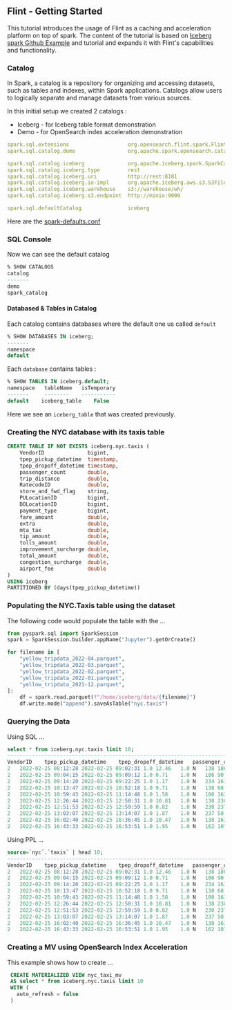 ## Flint - Getting Started
This tutorial introduces the usage of Flint as a caching and acceleration platform on top of spark.
The content of the tutorial is based on [Iceberg spark Github Example](https://github.com/databricks/docker-spark-iceberg) and tutorial and expands it with Flint's capabilities and functionality.



### Catalog
In Spark, a catalog is a repository for organizing and accessing datasets, such as tables and indexes, within Spark applications. Catalogs allow users to logically separate and manage datasets from various sources.


In this initial setup we created 2 catalogs :
 - Iceberg - for Iceberg table format demonstration
 - Demo - for OpenSearch index acceleration demonstration

````yaml
spark.sql.extensions                   org.opensearch.flint.spark.FlintPPLSparkExtensions, org.opensearch.flint.spark.FlintSparkExtensions, org.apache.iceberg.spark.extensions.IcebergSparkSessionExtensions
spark.sql.catalog.demo                 org.apache.spark.opensearch.catalog.OpenSearchCatalog

spark.sql.catalog.iceberg              org.apache.iceberg.spark.SparkCatalog
spark.sql.catalog.iceberg.type         rest
spark.sql.catalog.iceberg.uri          http://rest:8181
spark.sql.catalog.iceberg.io-impl      org.apache.iceberg.aws.s3.S3FileIO
spark.sql.catalog.iceberg.warehouse    s3://warehouse/wh/
spark.sql.catalog.iceberg.s3.endpoint  http://minio:9000

spark.sql.defaultCatalog               iceberg
````
Here are the [spark-defaults.conf](../spark-defaults.conf)

### SQL Console
Now we can see the default catalog
```sql
% SHOW CATALOGS
catalog
-------
demo
spark_catalog

```

#### Databased & Tables in Catalog
Each catalog contains databases where the default one us called `default`

```sql
% SHOW DATABASES IN iceberg;
-------
namespace
default
```

Each `database` contains tables :
```sql
% SHOW TABLES IN iceberg.default;
namespace	tableName	isTemporary
-------     --------    -----------
default	   iceberg_table	False
```

Here we see an `iceberg_table` that was created previously.

### Creating the NYC database with its taxis table
```sql
CREATE TABLE IF NOT EXISTS iceberg.nyc.taxis (
    VendorID              bigint,
    tpep_pickup_datetime  timestamp,
    tpep_dropoff_datetime timestamp,
    passenger_count       double,
    trip_distance         double,
    RatecodeID            double,
    store_and_fwd_flag    string,
    PULocationID          bigint,
    DOLocationID          bigint,
    payment_type          bigint,
    fare_amount           double,
    extra                 double,
    mta_tax               double,
    tip_amount            double,
    tolls_amount          double,
    improvement_surcharge double,
    total_amount          double,
    congestion_surcharge  double,
    airport_fee           double
)
USING iceberg
PARTITIONED BY (days(tpep_pickup_datetime))
```

### Populating the NYC.Taxis table using the dataset

The following code would populate the table with the ...

```python
from pyspark.sql import SparkSession
spark = SparkSession.builder.appName("Jupyter").getOrCreate()

for filename in [
    "yellow_tripdata_2022-04.parquet",
    "yellow_tripdata_2022-03.parquet",
    "yellow_tripdata_2022-02.parquet",
    "yellow_tripdata_2022-01.parquet",
    "yellow_tripdata_2021-12.parquet",
]:
    df = spark.read.parquet(f"/home/iceberg/data/{filename}")
    df.write.mode("append").saveAsTable("nyc.taxis")
```

### Querying the Data

Using SQL ...

```sql
select * from iceberg.nyc.taxis limit 10;
----------------------------------------------------------------------------------------------------------------------------------------
VendorID	tpep_pickup_datetime	tpep_dropoff_datetime	passenger_count	trip_distance	RatecodeID	store_and_fwd_flag	PULocationID	DOLocationID	payment_type	fare_amount	extra	mta_tax	tip_amount	tolls_amount	improvement_surcharge	total_amount	congestion_surcharge	airport_fee
2	2022-02-25 08:12:28	2022-02-25 09:02:31	1.0	12.46	1.0	N	138	186	1	42.5	0.5	0.5	10.82	6.55	0.3	64.92	2.5	1.25
2	2022-02-25 09:04:15	2022-02-25 09:09:12	1.0	0.71	1.0	N	186	90	2	5.0	0.5	0.5	0.0	0.0	0.3	8.8	2.5	0.0
2	2022-02-25 09:14:20	2022-02-25 09:22:25	1.0	1.17	1.0	N	234	161	1	7.0	0.5	0.5	2.7	0.0	0.3	13.5	2.5	0.0
2	2022-02-25 10:13:47	2022-02-25 10:52:18	1.0	9.71	1.0	N	138	68	1	35.5	0.5	0.5	9.42	6.55	0.3	56.52	2.5	1.25
2	2022-02-25 10:59:43	2022-02-25 11:14:48	1.0	1.58	1.0	N	100	163	1	10.5	0.5	0.5	4.29	0.0	0.3	18.59	2.5	0.0
2	2022-02-25 12:26:44	2022-02-25 12:50:31	1.0	10.81	1.0	N	138	230	1	31.0	0.5	0.5	8.52	6.55	0.3	51.12	2.5	1.25
2	2022-02-25 12:51:53	2022-02-25 12:59:59	1.0	0.82	1.0	N	230	237	1	6.5	0.5	0.5	2.06	0.0	0.3	12.36	2.5	0.0
2	2022-02-25 13:03:07	2022-02-25 13:14:07	1.0	1.87	1.0	N	237	50	1	9.0	0.5	0.5	3.2	0.0	0.3	16.0	2.5	0.0
2	2022-02-25 16:02:40	2022-02-25 16:36:45	1.0	10.47	1.0	N	138	163	1	33.0	0.0	0.5	8.82	6.55	0.3	52.92	2.5	1.25
2	2022-02-25 16:43:33	2022-02-25 16:53:51	1.0	1.95	1.0	N	162	107	1	9.0	0.0	0.5	2.46	0.0	0.3	14.76	2.5	0.0
```
Using PPL ...

```sql
source=`nyc`.`taxis` | head 10;
----------------------------------------------------------------------------------------------------------------------------------------
VendorID	tpep_pickup_datetime	tpep_dropoff_datetime	passenger_count	trip_distance	RatecodeID	store_and_fwd_flag	PULocationID	DOLocationID	payment_type	fare_amount	extra	mta_tax	tip_amount	tolls_amount	improvement_surcharge	total_amount	congestion_surcharge	airport_fee
2	2022-02-25 08:12:28	2022-02-25 09:02:31	1.0	12.46	1.0	N	138	186	1	42.5	0.5	0.5	10.82	6.55	0.3	64.92	2.5	1.25
2	2022-02-25 09:04:15	2022-02-25 09:09:12	1.0	0.71	1.0	N	186	90	2	5.0	0.5	0.5	0.0	0.0	0.3	8.8	2.5	0.0
2	2022-02-25 09:14:20	2022-02-25 09:22:25	1.0	1.17	1.0	N	234	161	1	7.0	0.5	0.5	2.7	0.0	0.3	13.5	2.5	0.0
2	2022-02-25 10:13:47	2022-02-25 10:52:18	1.0	9.71	1.0	N	138	68	1	35.5	0.5	0.5	9.42	6.55	0.3	56.52	2.5	1.25
2	2022-02-25 10:59:43	2022-02-25 11:14:48	1.0	1.58	1.0	N	100	163	1	10.5	0.5	0.5	4.29	0.0	0.3	18.59	2.5	0.0
2	2022-02-25 12:26:44	2022-02-25 12:50:31	1.0	10.81	1.0	N	138	230	1	31.0	0.5	0.5	8.52	6.55	0.3	51.12	2.5	1.25
2	2022-02-25 12:51:53	2022-02-25 12:59:59	1.0	0.82	1.0	N	230	237	1	6.5	0.5	0.5	2.06	0.0	0.3	12.36	2.5	0.0
2	2022-02-25 13:03:07	2022-02-25 13:14:07	1.0	1.87	1.0	N	237	50	1	9.0	0.5	0.5	3.2	0.0	0.3	16.0	2.5	0.0
2	2022-02-25 16:02:40	2022-02-25 16:36:45	1.0	10.47	1.0	N	138	163	1	33.0	0.0	0.5	8.82	6.55	0.3	52.92	2.5	1.25
2	2022-02-25 16:43:33	2022-02-25 16:53:51	1.0	1.95	1.0	N	162	107	1	9.0	0.0	0.5	2.46	0.0	0.3	14.76	2.5	0.0

```

### Creating a MV using OpenSearch Index Acceleration

This example shows how to create ...

```sql
 CREATE MATERIALIZED VIEW nyc_taxi_mv
 AS select * from iceberg.nyc.taxis limit 10
 WITH (
   auto_refresh = false
 )
 
 ```